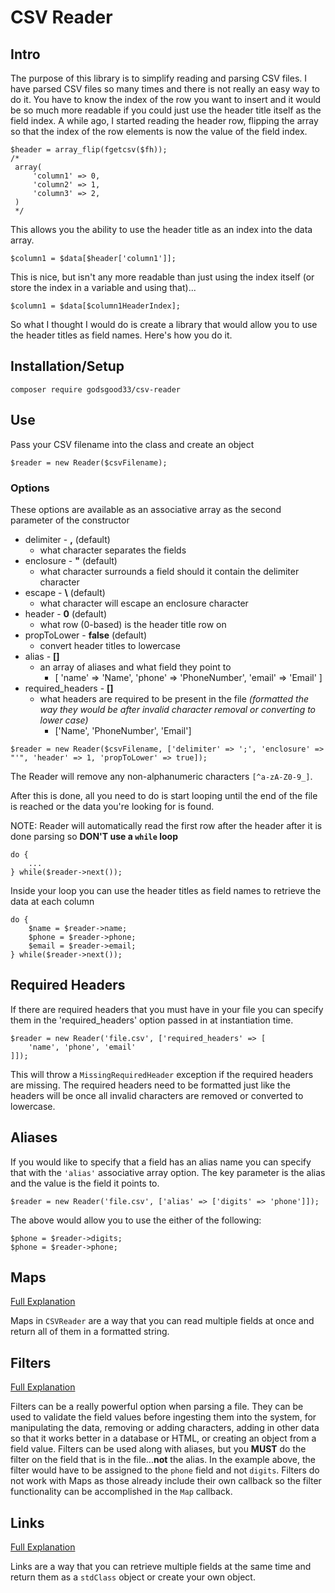 # CSV Reader

## Intro

The purpose of this library is to simplify reading and parsing CSV files.  I have parsed CSV files so many times and there is not really an easy way to do it.  You have to know the index of the row you want to insert and it would be so much more readable if you could just use the header title itself as the field index.  A while ago, I started reading the header row, flipping the array so that the index of the row elements is now the value of the field index.

```
$header = array_flip(fgetcsv($fh));
/*
 array(
     'column1' => 0,
     'column2' => 1,
     'column3' => 2,
 )
 */
```

This allows you the ability to use the header title as an index into the data array.

```
$column1 = $data[$header['column1']];
```

This is nice, but isn't any more readable than just using the index itself (or store the index in a variable and using that)...

```
$column1 = $data[$column1HeaderIndex];
```

So what I thought I would do is create a library that would allow you to use the header titles as field names.  Here's how you do it.

## Installation/Setup

```
composer require godsgood33/csv-reader
```

## Use

Pass your CSV filename into the class and create an object

```
$reader = new Reader($csvFilename);
```

### **Options**

These options are available as an associative array as the second parameter of the constructor

- delimiter - **,** (default)
  - what character separates the fields
- enclosure - **"** (default)
  - what character surrounds a field should it contain the delimiter character
- escape - **\\** (default)
  - what character will escape an enclosure character
- header - **0** (default)
  - what row (0-based) is the header title row on
- propToLower - **false** (default)
  - convert header titles to lowercase
- alias - **[]**
  - an array of aliases and what field they point to
    - [
        'name' => 'Name',
        'phone' => 'PhoneNumber',
        'email' => 'Email'
    ]
- required_headers - **[]**
  - what headers are required to be present in the file *(formatted the way they would be after invalid character removal or converting to lower case)*
    - ['Name', 'PhoneNumber', 'Email']

```
$reader = new Reader($csvFilename, ['delimiter' => ';', 'enclosure' => "'", 'header' => 1, 'propToLower' => true]);
```

The Reader will remove any non-alphanumeric characters `[^a-zA-Z0-9_]`.

After this is done, all you need to do is start looping until the end of the file is reached or the data you're looking for is found.

NOTE: Reader will automatically read the first row after the header after it is done parsing so **DON'T use a `while` loop**

```
do {
    ...
} while($reader->next());
```

Inside your loop you can use the header titles as field names to retrieve the data at each column

```
do {
    $name = $reader->name;
    $phone = $reader->phone;
    $email = $reader->email;
} while($reader->next());
```

## Required Headers

If there are required headers that you must have in your file you can specify them in the 'required_headers' option passed in at instantiation time.

```
$reader = new Reader('file.csv', ['required_headers' => [
    'name', 'phone', 'email'
]]);
```

This will throw a `MissingRequiredHeader` exception if the required headers are missing.  The required headers need to be formatted just like the headers will be once all invalid characters are removed or converted to lowercase.

## Aliases

If you would like to specify that a field has an alias name you can specify that with the `'alias'` associative array option.  The key parameter is the alias and the value is the field it points to.

```
$reader = new Reader('file.csv', ['alias' => ['digits' => 'phone']]);
```

The above would allow you to use the either of the following:

```
$phone = $reader->digits;
$phone = $reader->phone;
```

## Maps

[Full Explanation](./docs/MAPS.md)

Maps in `CSVReader` are a way that you can read multiple fields at once and return all of them in a formatted string.

## Filters

[Full Explanation](./docs/FILTERS.md)

Filters can be a really powerful option when parsing a file. They can be used to validate the field values before ingesting them into the system, for manipulating the data, removing or adding characters, adding in other data so that it works better in a database or HTML, or creating an object from a field value.  Filters can be used along with aliases, but you **MUST** do the filter on the field that is in the file...**not** the alias. In the example above, the filter would have to be assigned to the `phone` field and not `digits`.  Filters do not work with Maps as those already include their own callback so the filter functionality can be accomplished in the `Map` callback.

## Links

[Full Explanation](./docs/LINKS.md)

Links are a way that you can retrieve multiple fields at the same time and return them as a `stdClass` object or create your own object.